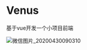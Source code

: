 # Venus
基于vue开发一个小项目前端

![微信图片_20200430090310](C:\Users\Administrator\Desktop\微信图片_20200430090310.png)


